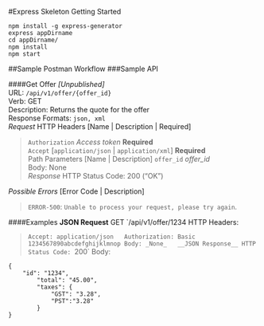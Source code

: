#Express Skeleton Getting Started
```
npm install -g express-generator
express appDirname
cd appDirname/
npm install 
npm start
```
##Sample Postman Workflow
###Sample API

####Get Offer _[Unpublished]_  
URL: `/api/v1/offer/{offer_id}`  
Verb: GET  
Description: Returns the quote for the offer  
Response Formats: `json, xml`  
_Request_
HTTP Headers [Name | Description | Required]  
>`Authorization` _Access token_ __Required__  
>`Accept` [`application/json` | `application/xml`] __Required__   
Path Parameters [Name | Description]
>`offer_id` _offer\_id_	 
> Body: None  
_Response_
>HTTP Status Code: 200 (“OK”) 

_Possible Errors_ [Error Code | Description]
>`ERROR-500`: `Unable to process your request, please try again`.  

####Examples
__JSON Request__
GET `/api/v1/offer/1234
HTTP Headers:
> `Accept: application/json  
> Authorization: Basic 1234567890abcdefghijklmnop
Body: _None_  
__JSON Response__
HTTP Status Code: `200`
Body:
```
{
	"id": "1234",
		"total": "45.00",
		"taxes": {
			"GST": "3.28",
			"PST":"3.28"
		}
}
```

